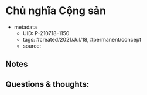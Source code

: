 # Chủ nghĩa Cộng sản

- metadata
	- UID: P-210718-1150
	- tags: #created/2021/Jul/18, #permanent/concept 
	- source: 

## Notes


## Questions & thoughts:
